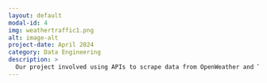 ```yaml
---
layout: default
modal-id: 4
img: weathertraffic1.png
alt: image-alt
project-date: April 2024
category: Data Engineering
description: >
  Our project involved using APIs to scrape data from OpenWeather and TomTom based on specified parameters. We then automated the process of transferring the raw JSON data into our PostgreSQL database. Following this, we meticulously cleaned and formatted the datasets from both sources and integrated them to create specific endpoints tailored to address specific queries. While our API endpoints are currently inactive, we have provided screenshots that demonstrate the outputs they generated. We also conducted an analysis to explore whether rain affects traffic speeds, utilizing our dataset to create visualizations of our findings. This allowed us to examine the potential impact of weather conditions on traffic patterns with empirical data. See our project presentation here: <a href='/img/portfolio/weathertraffic.pdf' target='_blank'>Weather & Traffic</a>
---
```

